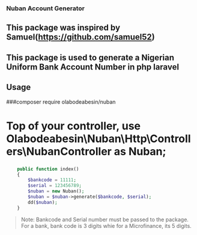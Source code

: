 ### Nuban Account Generator

## This package was inspired by Samuel(https://github.com/samuel52)

## This package is used to generate a Nigerian Uniform Bank Account Number in php laravel

## Usage


###composer require olabodeabesin/nuban

# Top of your controller, use Olabodeabesin\Nuban\Http\Controllers\NubanController as Nuban;

###

```php
    public function index()
    {
        $bankcode = 11111;
        $serial = 123456789;
        $nuban = new Nuban();
        $nuban = $nuban->generate($bankcode, $serial);
        dd($nuban);
    }
```

> Note: Bankcode and Serial number must be passed to the package. For a bank, bank code is 3 digits whie for a Microfinance, its 5 digits.